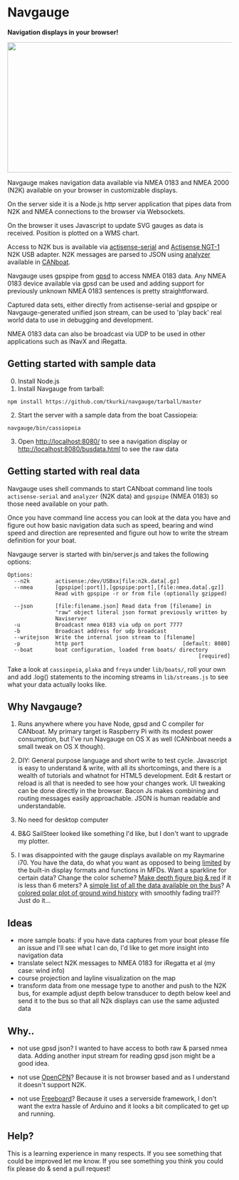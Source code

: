 # Navgauge

**Navigation displays in your browser!**

<img src="https://raw.github.com/wiki/tkurki/navgauge/img/navgauge.png" width="544" height="292"/>

Navgauge makes navigation data available via NMEA 0183 and NMEA 2000 (N2K) available on your browser in customizable displays.

On the server side it is a Node.js http server application that pipes data from N2K and NMEA connections to the browser
 via Websockets.

On the browser it uses Javascript to update SVG gauges as data is received. Position is plotted on a WMS chart.

Access to N2K bus is available via [actisense-serial](https://github.com/canboat/canboat/wiki/actisense-serial) and [Actisense NGT-1](http://www.actisense.com/products/nmea-2000/ngt1.html) N2K USB adapter. N2K messages are parsed to JSON using [analyzer](https://github.com/canboat/canboat/wiki/analyzer) available in [CANboat](https://github.com/canboat/canboat/).

Navgauge uses gpspipe from [gpsd](http://catb.org/gpsd/) to access NMEA 0183 data. Any NMEA 0183 device available via gpsd can be used and adding support for previously unknown NMEA 0183 sentences is pretty straightforward.

Captured data sets, either directly from actisense-serial and gpspipe or Navgauge-generated unified json stream, can be
used to 'play back' real world data to use in debugging and development.

NMEA 0183 data can also be broadcast via UDP to be used in other applications such as INavX and iRegatta.

## Getting started with sample data
0. Install Node.js
1. Install Navgauge from tarball:
```
npm install https://github.com/tkurki/navgauge/tarball/master
```

2. Start the server with a sample data from the boat Cassiopeia: 
```
navgauge/bin/cassiopeia
```

3. Open [http://localhost:8080/](http://localhost:8080/) to see a navigation display or
[http://localhost:8080/busdata.html](http://localhost:8080/busdata.html) to see the raw data

## Getting started with real data

Navgauge uses shell commands to start CANboat command line tools `actisense-serial` and `analyzer` (N2K data) and
`gpspipe` (NMEA 0183) so those need available on your path.

Once you have command line access you can look at the
data you have and figure out how basic navigation data such as speed, bearing and wind speed and direction are
represented and figure out how to write the stream definition for your boat.

Navgauge server is started with
bin/server.js and takes the following options:

 ```
 Options:
   --n2k        actisense:/dev/USBxx|file:n2k.data[.gz]
   --nmea       [gpspipe[:port]],[gpspipe:port],[file:nmea.data[.gz]]
                Read with gpspipe -r or from file (optionally gzipped)

   --json       [file:filename.json] Read data from [filename] in
                "raw" object literal json format previously written by
                Naviserver
   -u           Broadcast nmea 0183 via udp on port 7777
   -b           Broadcast address for udp broadcast
   --writejson  Write the internal json stream to [filename]
   -p           http port                               [default: 8080]
   --boat       boat configuration, loaded from boats/ directory
                                                             [required]
 ```


 Take a look at `cassiopeia`, `plaka` and `freya` under `lib/boats/`, roll your own and add .log() statements to the
 incoming  streams in `lib/streams.js` to see what your data actually looks like.


## Why Navgauge?

1.  Runs anywhere where you have Node, gpsd and C compiler for CANboat. My primary target is Raspberry Pi with its modest power consumption, but I've run Navgauge on OS X as well (CANnboat needs a small tweak on OS X though).

2. DIY: General purpose language and short write to test cycle. Javascript is easy to understand & write, with all its shortcomings, and there is a wealth of tutorials and whatnot for HTML5 development. Edit & restart or reload is all that is needed to see how your changes work. UI tweaking can be done directly in the browser. Bacon Js makes combining and routing messages easily approachable. JSON is human readable and understandable.

3. No need for desktop computer

4. B&G SailSteer looked like something I'd like, but I don't want to upgrade my plotter.

5. I was disappointed with the gauge displays available on my Raymarine i70. You have the data, do what you want as opposed to being [limited](http://n2kpi.blogspot.fi/2013/08/the-starting-point.html) by the built-in display formats and functions in MFDs. Want a sparkline for certain data? Change the color scheme? [Make depth figure big & red](https://github.com/tkurki/navgauge/commit/d9c3be806f2b1ace49164ab8153052d313f43043) if it is less than 6 meters? A [simple list of
 all the data available on the bus](https://github.com/tkurki/navgauge/blob/master/webapp/busdata.html)? A
 [colored polar plot of ground wind history](https://github.com/tkurki/navgauge/commit/a15d6b46c81c496b871c2f9199ee5faa3323d0bb) with smoothly fading trail?? Just do it...

## Ideas

- more sample boats: if you have data captures from your boat please file an issue and I'll see what I can do,
I'd like to get more insight into navigation data
- translate select N2K messages to NMEA 0183 for iRegatta et al (my case: wind info)
- course projection and layline visualization on the map
- transform data from one message type to another and push to the N2K bus, for example adjust depth below transducer to depth below keel and send it to the bus so that all N2k displays can use the same adjusted data


## Why..

- not use gpsd json? I wanted to have access to both raw & parsed nmea data. Adding another input stream for reading
gpsd json might be a good idea.

- not use [OpenCPN](http://opencpn.org/ocpn/)? Because it is not browser based and as I understand it doesn't support N2K.

- not use [Freeboard](http://www.42.co.nz/freeboard/)? Because it uses a serverside framework,
I don't want the extra hassle of Arduino and it looks a bit complicated to get up and running.

## Help?

This is a learning experience in many respects. If you see something that could be improved let me know. If you see
something you think you could fix please do & send a pull request!